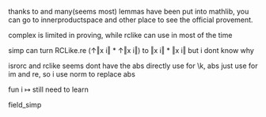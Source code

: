 thanks to and many(seems most) lemmas have been put into mathlib, you can go to innerproductspace and other place to see the official provement.

complex is limited in proving, while rclike can use in most of the time

simp can turn RCLike.re (↑‖x i‖ * ↑‖x i‖) to ‖x i‖ * ‖x i‖ but i dont know why

isrorc and rclike seems dont have the abs directly use for \k, abs just use for im and re, so i use norm to replace abs

fun i ↦ still need to learn

field_simp